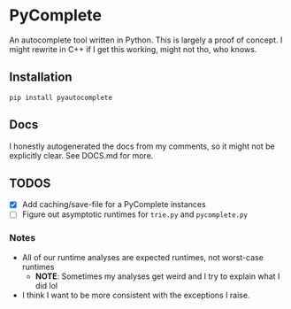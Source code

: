 # PyComplete

An autocomplete tool written in Python. This is largely a proof of concept.
I might rewrite in C++ if I get this working, might not tho, who knows.


## Installation
```
pip install pyautocomplete
```

## Docs
I honestly autogenerated the docs from my comments, so it might not be explicitly clear. See DOCS.md for more.

## TODOS
- [x] Add caching/save-file for a PyComplete instances
- [ ] Figure out asymptotic runtimes for `trie.py` and `pycomplete.py` 

### Notes
- All of our runtime analyses are expected runtimes, not worst-case runtimes 
    - **NOTE**: Sometimes my analyses get weird and I try to explain what I did lol
- I think I want to be more consistent with the exceptions I raise.
 